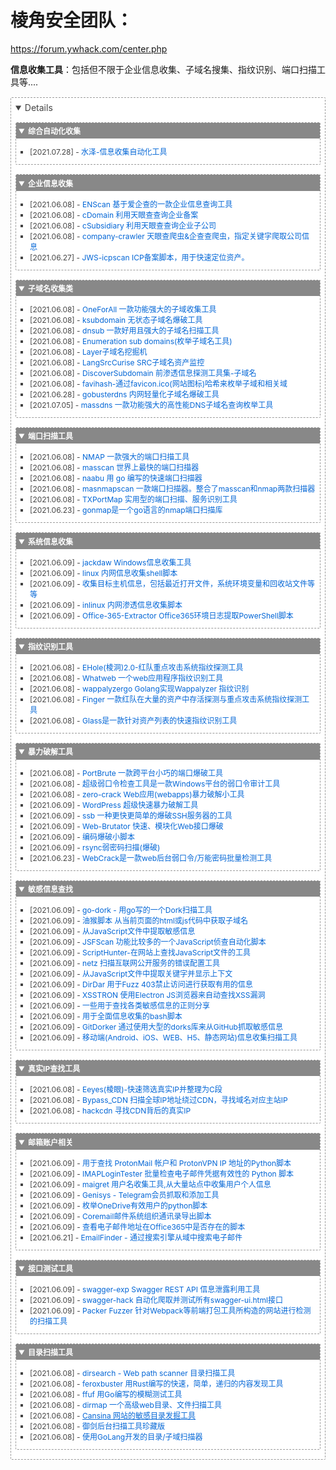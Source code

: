 # 棱角安全团队：

https://forum.ywhack.com/center.php

**信息收集工具**：包括但不限于企业信息收集、子域名搜集、指纹识别、端口扫描工具等....

<details open="" style="overflow-wrap: break-word; border: 1px dashed rgb(153, 153, 153); border-radius: 2px; margin-bottom: 15px; margin-top: 15px; font-size: 14px; color: rgb(68, 68, 68); padding: 0.5em 0.5em 0px; background: rgb(255, 255, 255);"><details open="" style="overflow-wrap: break-word; border: 1px dashed rgb(153, 153, 153); border-radius: 2px; margin-bottom: 15px; margin-top: 15px; font-size: 14px; color: rgb(68, 68, 68); padding: 0.5em 0.5em 0px; background: rgb(255, 255, 255);"><summary style="overflow-wrap: break-word; font-weight: bold; margin: -0.5em -0.5em 0px; padding: 0.3em; background: rgb(136, 136, 136); color: rgb(255, 255, 255);"><span style="overflow-wrap: break-word; font-size: 12px;">综合自动化收集</span></summary><slot id="details-content"><ul style="overflow-wrap: break-word; margin: 0px; padding: 0px; font-size: 12px; display: block; list-style-type: disc; margin-block: 1em; margin-inline: 0px; padding-inline-start: 15px;"><li class="blue" style="overflow-wrap: break-word; margin: 0px; padding: 0px; list-style: square; display: list-item; text-align: -webkit-match-parent; font-size: 12px;">[2021.07.28]&nbsp;-&nbsp;<a href="https://github.com/0x727/ShuiZe_0x727" target="_blank" style="overflow-wrap: break-word; text-decoration: none; color: rgb(3, 102, 214);">水泽-信息收集自动化工具</a></li></ul></slot></details><details open="" style="overflow-wrap: break-word; border: 1px dashed rgb(153, 153, 153); border-radius: 2px; margin-bottom: 15px; margin-top: 15px; font-size: 14px; color: rgb(68, 68, 68); padding: 0.5em 0.5em 0px; background: rgb(255, 255, 255);"><summary style="overflow-wrap: break-word; font-weight: bold; margin: -0.5em -0.5em 0px; padding: 0.3em; background: rgb(136, 136, 136); color: rgb(255, 255, 255);"><span style="overflow-wrap: break-word; font-size: 12px;">企业信息收集</span></summary><ul style="overflow-wrap: break-word; margin: 0px; padding: 0px; font-size: 12px; display: block; list-style-type: disc; margin-block: 1em; margin-inline: 0px; padding-inline-start: 15px;"><li class="blue" style="overflow-wrap: break-word; margin: 0px; padding: 0px; list-style: square; display: list-item; text-align: -webkit-match-parent; font-size: 12px;">[2021.06.08]&nbsp;-&nbsp;<a href="https://github.com/wgpsec/ENScan" target="_blank" style="overflow-wrap: break-word; text-decoration: none; color: rgb(3, 102, 214);">ENScan 基于爱企查的一款企业信息查询工具</a></li><li class="blue" style="overflow-wrap: break-word; margin: 0px; padding: 0px; list-style: square; display: list-item; text-align: -webkit-match-parent; font-size: 12px;">[2021.06.08]&nbsp;-&nbsp;<a href="https://github.com/canc3s/cDomain" target="_blank" style="overflow-wrap: break-word; text-decoration: none; color: rgb(3, 102, 214);">cDomain 利用天眼查查询企业备案</a></li><li class="blue" style="overflow-wrap: break-word; margin: 0px; padding: 0px; list-style: square; display: list-item; text-align: -webkit-match-parent; font-size: 12px;">[2021.06.08]&nbsp;-&nbsp;<a href="https://github.com/canc3s/cSubsidiary" target="_blank" style="overflow-wrap: break-word; text-decoration: none; color: rgb(3, 102, 214);">cSubsidiary 利用天眼查查询企业子公司</a></li><li class="blue" style="overflow-wrap: break-word; margin: 0px; padding: 0px; list-style: square; display: list-item; text-align: -webkit-match-parent; font-size: 12px;">[2021.06.08]&nbsp;-&nbsp;<a href="https://github.com/bouxinLou/company-crawler" target="_blank" style="overflow-wrap: break-word; text-decoration: none; color: rgb(3, 102, 214);">company-crawler 天眼查爬虫&amp;企查查爬虫，指定关键字爬取公司信息</a></li><li class="blue" style="overflow-wrap: break-word; margin: 0px; padding: 0px; list-style: square; display: list-item; text-align: -webkit-match-parent; font-size: 12px;">[2021.06.27]&nbsp;-&nbsp;<a href="https://github.com/jammny/JWS-icpscan" target="_blank" style="overflow-wrap: break-word; text-decoration: none; color: rgb(3, 102, 214);">JWS-icpscan ICP备案脚本，用于快速定位资产。</a></li></ul></details><details open="" style="overflow-wrap: break-word; border: 1px dashed rgb(153, 153, 153); border-radius: 2px; margin-bottom: 15px; margin-top: 15px; font-size: 14px; color: rgb(68, 68, 68); padding: 0.5em 0.5em 0px; background: rgb(255, 255, 255);"><summary style="overflow-wrap: break-word; font-weight: bold; margin: -0.5em -0.5em 0px; padding: 0.3em; background: rgb(136, 136, 136); color: rgb(255, 255, 255);"><span style="overflow-wrap: break-word; font-size: 12px;">子域名收集类</span></summary><ul style="overflow-wrap: break-word; margin: 0px; padding: 0px; font-size: 12px; display: block; list-style-type: disc; margin-block: 1em; margin-inline: 0px; padding-inline-start: 15px;"><li class="blue" style="overflow-wrap: break-word; margin: 0px; padding: 0px; list-style: square; display: list-item; text-align: -webkit-match-parent; font-size: 12px;">[2021.06.08]&nbsp;-&nbsp;<a href="https://github.com/shmilylty/OneForAll" target="_blank" style="overflow-wrap: break-word; text-decoration: none; color: rgb(3, 102, 214);">OneForAll 一款功能强大的子域收集工具</a></li><li class="blue" style="overflow-wrap: break-word; margin: 0px; padding: 0px; list-style: square; display: list-item; text-align: -webkit-match-parent; font-size: 12px;">[2021.06.08]&nbsp;-&nbsp;<a href="https://github.com/knownsec/ksubdomain" target="_blank" style="overflow-wrap: break-word; text-decoration: none; color: rgb(3, 102, 214);">ksubdomain 无状态子域名爆破工具</a></li><li class="blue" style="overflow-wrap: break-word; margin: 0px; padding: 0px; list-style: square; display: list-item; text-align: -webkit-match-parent; font-size: 12px;">[2021.06.08]&nbsp;-&nbsp;<a href="https://github.com/yunxu1/dnsub" target="_blank" style="overflow-wrap: break-word; text-decoration: none; color: rgb(3, 102, 214);">dnsub 一款好用且强大的子域名扫描工具</a></li><li class="blue" style="overflow-wrap: break-word; margin: 0px; padding: 0px; list-style: square; display: list-item; text-align: -webkit-match-parent; font-size: 12px;">[2021.06.08]&nbsp;-&nbsp;<a href="https://github.com/FeeiCN/ESD" target="_blank" style="overflow-wrap: break-word; text-decoration: none; color: rgb(3, 102, 214);">Enumeration sub domains(枚举子域名工具)</a></li><li class="blue" style="overflow-wrap: break-word; margin: 0px; padding: 0px; list-style: square; display: list-item; text-align: -webkit-match-parent; font-size: 12px;">[2021.06.08]&nbsp;-&nbsp;<a href="https://github.com/euphrat1ca/LayerDomainFinder" target="_blank" style="overflow-wrap: break-word; text-decoration: none; color: rgb(3, 102, 214);">Layer子域名挖掘机</a></li><li class="blue" style="overflow-wrap: break-word; margin: 0px; padding: 0px; list-style: square; display: list-item; text-align: -webkit-match-parent; font-size: 12px;">[2021.06.08]&nbsp;-&nbsp;<a href="https://github.com/LangziFun/LangSrcCurise" target="_blank" style="overflow-wrap: break-word; text-decoration: none; color: rgb(3, 102, 214);">LangSrcCurise SRC子域名资产监控</a></li><li class="blue" style="overflow-wrap: break-word; margin: 0px; padding: 0px; list-style: square; display: list-item; text-align: -webkit-match-parent; font-size: 12px;">[2021.06.08]&nbsp;-&nbsp;<a href="https://github.com/coco413/DiscoverSubdomain" target="_blank" style="overflow-wrap: break-word; text-decoration: none; color: rgb(3, 102, 214);">DiscoverSubdomain 前渗透信息探测工具集-子域名</a></li><li class="blue" style="overflow-wrap: break-word; margin: 0px; padding: 0px; list-style: square; display: list-item; text-align: -webkit-match-parent; font-size: 12px;">[2021.06.08]&nbsp;-&nbsp;<a href="https://raw.githubusercontent.com/m4ll0k/Bug-Bounty-Toolz/master/favihash.py" target="_blank" style="overflow-wrap: break-word; text-decoration: none; color: rgb(3, 102, 214);">favihash-通过favicon.ico(网站图标)哈希来枚举子域和相关域</a></li><li class="blue" style="overflow-wrap: break-word; margin: 0px; padding: 0px; list-style: square; display: list-item; text-align: -webkit-match-parent; font-size: 12px;">[2021.06.28]&nbsp;-&nbsp;<a href="https://github.com/timwhitez/gobusterdns" target="_blank" style="overflow-wrap: break-word; text-decoration: none; color: rgb(3, 102, 214);">gobusterdns 内网轻量化子域名爆破工具</a></li><li class="blue" style="overflow-wrap: break-word; margin: 0px; padding: 0px; list-style: square; display: list-item; text-align: -webkit-match-parent; font-size: 12px;">[2021.07.05]&nbsp;-&nbsp;<a href="hhttps://github.com/blechschmidt/massdns" target="_blank" style="overflow-wrap: break-word; text-decoration: none; color: rgb(3, 102, 214);">massdns 一款功能强大的高性能DNS子域名查询枚举工具</a></li></ul></details><details open="" style="overflow-wrap: break-word; border: 1px dashed rgb(153, 153, 153); border-radius: 2px; margin-bottom: 15px; margin-top: 15px; font-size: 14px; color: rgb(68, 68, 68); padding: 0.5em 0.5em 0px; background: rgb(255, 255, 255);"><summary style="overflow-wrap: break-word; font-weight: bold; margin: -0.5em -0.5em 0px; padding: 0.3em; background: rgb(136, 136, 136); color: rgb(255, 255, 255);"><span style="overflow-wrap: break-word; font-size: 12px;">端口扫描工具</span></summary><ul style="overflow-wrap: break-word; margin: 0px; padding: 0px; font-size: 12px; display: block; list-style-type: disc; margin-block: 1em; margin-inline: 0px; padding-inline-start: 15px;"><li class="blue" style="overflow-wrap: break-word; margin: 0px; padding: 0px; list-style: square; display: list-item; text-align: -webkit-match-parent; font-size: 12px;">[2021.06.08]&nbsp;-&nbsp;<a href="https://nmap.org/" target="_blank" style="overflow-wrap: break-word; text-decoration: none; color: rgb(3, 102, 214);">NMAP 一款强大的端口扫描工具</a></li><li class="blue" style="overflow-wrap: break-word; margin: 0px; padding: 0px; list-style: square; display: list-item; text-align: -webkit-match-parent; font-size: 12px;">[2021.06.08]&nbsp;-&nbsp;<a href="https://github.com/robertdavidgraham/masscan" target="_blank" style="overflow-wrap: break-word; text-decoration: none; color: rgb(3, 102, 214);">masscan 世界上最快的端口扫描器</a></li><li class="blue" style="overflow-wrap: break-word; margin: 0px; padding: 0px; list-style: square; display: list-item; text-align: -webkit-match-parent; font-size: 12px;">[2021.06.08]&nbsp;-&nbsp;<a href="https://github.com/projectdiscovery/naabu" target="_blank" style="overflow-wrap: break-word; text-decoration: none; color: rgb(3, 102, 214);">naabu 用 go 编写的快速端口扫描器</a></li><li class="blue" style="overflow-wrap: break-word; margin: 0px; padding: 0px; list-style: square; display: list-item; text-align: -webkit-match-parent; font-size: 12px;">[2021.06.08]&nbsp;-&nbsp;<a href="https://github.com/hellogoldsnakeman/masnmapscan-V1.0" target="_blank" style="overflow-wrap: break-word; text-decoration: none; color: rgb(3, 102, 214);">masnmapscan 一款端口扫描器。整合了masscan和nmap两款扫描器</a></li><li class="blue" style="overflow-wrap: break-word; margin: 0px; padding: 0px; list-style: square; display: list-item; text-align: -webkit-match-parent; font-size: 12px;">[2021.06.08]&nbsp;-&nbsp;<a href="https://github.com/4dogs-cn/TXPortMap" target="_blank" style="overflow-wrap: break-word; text-decoration: none; color: rgb(3, 102, 214);">TXPortMap 实用型的端口扫描、服务识别工具</a></li><li class="blue" style="overflow-wrap: break-word; margin: 0px; padding: 0px; list-style: square; display: list-item; text-align: -webkit-match-parent; font-size: 12px;">[2021.06.23]&nbsp;-&nbsp;<a href="https://github.com/lcvvvv/gonmap" target="_blank" style="overflow-wrap: break-word; text-decoration: none; color: rgb(3, 102, 214);">gonmap是一个go语言的nmap端口扫描库</a></li></ul></details><details open="" style="overflow-wrap: break-word; border: 1px dashed rgb(153, 153, 153); border-radius: 2px; margin-bottom: 15px; margin-top: 15px; font-size: 14px; color: rgb(68, 68, 68); padding: 0.5em 0.5em 0px; background: rgb(255, 255, 255);"><summary style="overflow-wrap: break-word; font-weight: bold; margin: -0.5em -0.5em 0px; padding: 0.3em; background: rgb(136, 136, 136); color: rgb(255, 255, 255);"><span style="overflow-wrap: break-word; font-size: 12px;">系统信息收集</span></summary><ul style="overflow-wrap: break-word; margin: 0px; padding: 0px; font-size: 12px; display: block; list-style-type: disc; margin-block: 1em; margin-inline: 0px; padding-inline-start: 15px;"><li class="blue" style="overflow-wrap: break-word; margin: 0px; padding: 0px; list-style: square; display: list-item; text-align: -webkit-match-parent; font-size: 12px;">[2021.06.09]&nbsp;-&nbsp;<a href="https://github.com/skelsec/jackdaw" target="_blank" style="overflow-wrap: break-word; text-decoration: none; color: rgb(3, 102, 214);">jackdaw Windows信息收集工具</a></li><li class="blue" style="overflow-wrap: break-word; margin: 0px; padding: 0px; list-style: square; display: list-item; text-align: -webkit-match-parent; font-size: 12px;">[2021.06.09]&nbsp;-&nbsp;<a href="https://github.com/r0eXpeR/redteam-tools/blob/main/getinfo.sh" target="_blank" style="overflow-wrap: break-word; text-decoration: none; color: rgb(3, 102, 214);">linux 内网信息收集shell脚本</a></li><li class="blue" style="overflow-wrap: break-word; margin: 0px; padding: 0px; list-style: square; display: list-item; text-align: -webkit-match-parent; font-size: 12px;">[2021.06.09]&nbsp;-&nbsp;<a href="https://github.com/uknowsec/SharpCheckInfo" target="_blank" style="overflow-wrap: break-word; text-decoration: none; color: rgb(3, 102, 214);">收集目标主机信息，包括最近打开文件，系统环境变量和回收站文件等等</a></li><li class="blue" style="overflow-wrap: break-word; margin: 0px; padding: 0px; list-style: square; display: list-item; text-align: -webkit-match-parent; font-size: 12px;">[2021.06.09]&nbsp;-&nbsp;<a href="https://github.com/nitscan/inlinux" target="_blank" style="overflow-wrap: break-word; text-decoration: none; color: rgb(3, 102, 214);">inlinux 内网渗透信息收集脚本</a></li><li class="blue" style="overflow-wrap: break-word; margin: 0px; padding: 0px; list-style: square; display: list-item; text-align: -webkit-match-parent; font-size: 12px;">[2021.06.09]&nbsp;-&nbsp;<a href="https://github.com/PwC-IR/Office-365-Extractor" target="_blank" style="overflow-wrap: break-word; text-decoration: none; color: rgb(3, 102, 214);">Office-365-Extractor Office365环境日志提取PowerShell脚本</a></li></ul></details><details open="" style="overflow-wrap: break-word; border: 1px dashed rgb(153, 153, 153); border-radius: 2px; margin-bottom: 15px; margin-top: 15px; font-size: 14px; color: rgb(68, 68, 68); padding: 0.5em 0.5em 0px; background: rgb(255, 255, 255);"><summary style="overflow-wrap: break-word; font-weight: bold; margin: -0.5em -0.5em 0px; padding: 0.3em; background: rgb(136, 136, 136); color: rgb(255, 255, 255);"><span style="overflow-wrap: break-word; font-size: 12px;">指纹识别工具</span></summary><ul style="overflow-wrap: break-word; margin: 0px; padding: 0px; font-size: 12px; display: block; list-style-type: disc; margin-block: 1em; margin-inline: 0px; padding-inline-start: 15px;"><li class="blue" style="overflow-wrap: break-word; margin: 0px; padding: 0px; list-style: square; display: list-item; text-align: -webkit-match-parent; font-size: 12px;">[2021.06.08]&nbsp;-&nbsp;<a href="https://github.com/EdgeSecurityTeam/EHole" target="_blank" style="overflow-wrap: break-word; text-decoration: none; color: rgb(3, 102, 214);">EHole(棱洞)2.0-红队重点攻击系统指纹探测工具</a></li><li class="blue" style="overflow-wrap: break-word; margin: 0px; padding: 0px; list-style: square; display: list-item; text-align: -webkit-match-parent; font-size: 12px;">[2021.06.08]&nbsp;-&nbsp;<a href="https://github.com/urbanadventurer/WhatWeb" target="_blank" style="overflow-wrap: break-word; text-decoration: none; color: rgb(3, 102, 214);">Whatweb 一个web应用程序指纹识别工具</a></li><li class="blue" style="overflow-wrap: break-word; margin: 0px; padding: 0px; list-style: square; display: list-item; text-align: -webkit-match-parent; font-size: 12px;">[2021.06.08]&nbsp;-&nbsp;<a href="https://github.com/projectdiscovery/wappalyzergo" target="_blank" style="overflow-wrap: break-word; text-decoration: none; color: rgb(3, 102, 214);">wappalyzergo Golang实现Wappalyzer 指纹识别</a></li><li class="blue" style="overflow-wrap: break-word; margin: 0px; padding: 0px; list-style: square; display: list-item; text-align: -webkit-match-parent; font-size: 12px;">[2021.06.08]&nbsp;-&nbsp;<a href="https://github.com/EASY233/Finger" target="_blank" style="overflow-wrap: break-word; text-decoration: none; color: rgb(3, 102, 214);">Finger 一款红队在大量的资产中存活探测与重点攻击系统指纹探测工具</a></li><li class="blue" style="overflow-wrap: break-word; margin: 0px; padding: 0px; list-style: square; display: list-item; text-align: -webkit-match-parent; font-size: 12px;">[2021.06.08]&nbsp;-&nbsp;<a href="https://github.com/s7ckTeam/Glass" target="_blank" style="overflow-wrap: break-word; text-decoration: none; color: rgb(3, 102, 214);">Glass是一款针对资产列表的快速指纹识别工具</a></li></ul></details><details open="" style="overflow-wrap: break-word; border: 1px dashed rgb(153, 153, 153); border-radius: 2px; margin-bottom: 15px; margin-top: 15px; font-size: 14px; color: rgb(68, 68, 68); padding: 0.5em 0.5em 0px; background: rgb(255, 255, 255);"><summary style="overflow-wrap: break-word; font-weight: bold; margin: -0.5em -0.5em 0px; padding: 0.3em; background: rgb(136, 136, 136); color: rgb(255, 255, 255);"><span style="overflow-wrap: break-word; font-size: 12px;">暴力破解工具</span></summary><ul style="overflow-wrap: break-word; margin: 0px; padding: 0px; font-size: 12px; display: block; list-style-type: disc; margin-block: 1em; margin-inline: 0px; padding-inline-start: 15px;"><li class="blue" style="overflow-wrap: break-word; margin: 0px; padding: 0px; list-style: square; display: list-item; text-align: -webkit-match-parent; font-size: 12px;">[2021.06.08]&nbsp;-&nbsp;<a href="https://github.com/awake1t/PortBrute" target="_blank" style="overflow-wrap: break-word; text-decoration: none; color: rgb(3, 102, 214);">PortBrute 一款跨平台小巧的端口爆破工具</a></li><li class="blue" style="overflow-wrap: break-word; margin: 0px; padding: 0px; list-style: square; display: list-item; text-align: -webkit-match-parent; font-size: 12px;">[2021.06.08]&nbsp;-&nbsp;<a href="https://github.com/shack2/SNETCracker" target="_blank" style="overflow-wrap: break-word; text-decoration: none; color: rgb(3, 102, 214);">超级弱口令检查工具是一款Windows平台的弱口令审计工具</a></li><li class="blue" style="overflow-wrap: break-word; margin: 0px; padding: 0px; list-style: square; display: list-item; text-align: -webkit-match-parent; font-size: 12px;">[2021.06.08]&nbsp;-&nbsp;<a href="https://github.com/0-sec/zero-crack" target="_blank" style="overflow-wrap: break-word; text-decoration: none; color: rgb(3, 102, 214);">zero-crack Web应用(webapps)暴力破解小工具</a></li><li class="blue" style="overflow-wrap: break-word; margin: 0px; padding: 0px; list-style: square; display: list-item; text-align: -webkit-match-parent; font-size: 12px;">[2021.06.09]&nbsp;-&nbsp;<a href="https://github.com/22XploiterCrew-Team/WordPress-Brute-Force" target="_blank" style="overflow-wrap: break-word; text-decoration: none; color: rgb(3, 102, 214);">WordPress 超级快速暴力破解工具</a></li><li class="blue" style="overflow-wrap: break-word; margin: 0px; padding: 0px; list-style: square; display: list-item; text-align: -webkit-match-parent; font-size: 12px;">[2021.06.09]&nbsp;-&nbsp;<a href="https://github.com/kitabisa/ssb" target="_blank" style="overflow-wrap: break-word; text-decoration: none; color: rgb(3, 102, 214);">ssb 一种更快更简单的爆破SSH服务器的工具</a></li><li class="blue" style="overflow-wrap: break-word; margin: 0px; padding: 0px; list-style: square; display: list-item; text-align: -webkit-match-parent; font-size: 12px;">[2021.06.09]&nbsp;-&nbsp;<a href="https://github.com/koutto/web-brutator" target="_blank" style="overflow-wrap: break-word; text-decoration: none; color: rgb(3, 102, 214);">Web-Brutator 快速、模块化Web接口爆破</a></li><li class="blue" style="overflow-wrap: break-word; margin: 0px; padding: 0px; list-style: square; display: list-item; text-align: -webkit-match-parent; font-size: 12px;">[2021.06.09]&nbsp;-&nbsp;<a href="https://forum.ywhack.com/thread-114934-1-9.html" target="_blank" style="overflow-wrap: break-word; text-decoration: none; color: rgb(3, 102, 214);">编码爆破小脚本</a></li><li class="blue" style="overflow-wrap: break-word; margin: 0px; padding: 0px; list-style: square; display: list-item; text-align: -webkit-match-parent; font-size: 12px;">[2021.06.09]&nbsp;-&nbsp;<a href="https://github.com/hi-unc1e/some_scripts/blob/master/EXPs/rsync_weakpass.py" target="_blank" style="overflow-wrap: break-word; text-decoration: none; color: rgb(3, 102, 214);">rsync弱密码扫描(爆破)</a></li><li class="blue" style="overflow-wrap: break-word; margin: 0px; padding: 0px; list-style: square; display: list-item; text-align: -webkit-match-parent; font-size: 12px;">[2021.06.23]&nbsp;-&nbsp;<a href="https://github.com/yzddmr6/WebCrack" target="_blank" style="overflow-wrap: break-word; text-decoration: none; color: rgb(3, 102, 214);">WebCrack是一款web后台弱口令/万能密码批量检测工具</a></li></ul></details><details open="" style="overflow-wrap: break-word; border: 1px dashed rgb(153, 153, 153); border-radius: 2px; margin-bottom: 15px; margin-top: 15px; font-size: 14px; color: rgb(68, 68, 68); padding: 0.5em 0.5em 0px; background: rgb(255, 255, 255);"><summary style="overflow-wrap: break-word; font-weight: bold; margin: -0.5em -0.5em 0px; padding: 0.3em; background: rgb(136, 136, 136); color: rgb(255, 255, 255);"><span style="overflow-wrap: break-word; font-size: 12px;">敏感信息查找</span></summary><ul style="overflow-wrap: break-word; margin: 0px; padding: 0px; font-size: 12px; display: block; list-style-type: disc; margin-block: 1em; margin-inline: 0px; padding-inline-start: 15px;"><li class="blue" style="overflow-wrap: break-word; margin: 0px; padding: 0px; list-style: square; display: list-item; text-align: -webkit-match-parent; font-size: 12px;">[2021.06.09]&nbsp;-&nbsp;<a href="https://github.com/dwisiswant0/go-dork" target="_blank" style="overflow-wrap: break-word; text-decoration: none; color: rgb(3, 102, 214);">go-dork - 用go写的一个Dork扫描工具</a></li><li class="blue" style="overflow-wrap: break-word; margin: 0px; padding: 0px; list-style: square; display: list-item; text-align: -webkit-match-parent; font-size: 12px;">[2021.06.09]&nbsp;-&nbsp;<a href="https://raw.githubusercontent.com/Threezh1/Deconstruct/main/DevTools_JSFinder/JSFinder.js" target="_blank" style="overflow-wrap: break-word; text-decoration: none; color: rgb(3, 102, 214);">油猴脚本 从当前页面的html或js代码中获取子域名</a></li><li class="blue" style="overflow-wrap: break-word; margin: 0px; padding: 0px; list-style: square; display: list-item; text-align: -webkit-match-parent; font-size: 12px;">[2021.06.09]&nbsp;-&nbsp;<a href="https://github.com/m4ll0k/SecretFinder" target="_blank" style="overflow-wrap: break-word; text-decoration: none; color: rgb(3, 102, 214);">从JavaScript文件中提取敏感信息</a></li><li class="blue" style="overflow-wrap: break-word; margin: 0px; padding: 0px; list-style: square; display: list-item; text-align: -webkit-match-parent; font-size: 12px;">[2021.06.09]&nbsp;-&nbsp;<a href="https://github.com/KathanP19/JSFScan.sh" target="_blank" style="overflow-wrap: break-word; text-decoration: none; color: rgb(3, 102, 214);">JSFScan 功能比较多的一个JavaScript侦查自动化脚本</a></li><li class="blue" style="overflow-wrap: break-word; margin: 0px; padding: 0px; list-style: square; display: list-item; text-align: -webkit-match-parent; font-size: 12px;">[2021.06.09]&nbsp;-&nbsp;<a href="https://github.com/robre/scripthunter" target="_blank" style="overflow-wrap: break-word; text-decoration: none; color: rgb(3, 102, 214);">ScriptHunter-在网站上查找JavaScript文件的工具</a></li><li class="blue" style="overflow-wrap: break-word; margin: 0px; padding: 0px; list-style: square; display: list-item; text-align: -webkit-match-parent; font-size: 12px;">[2021.06.09]&nbsp;-&nbsp;<a href="https://github.com/spectralops/netz" target="_blank" style="overflow-wrap: break-word; text-decoration: none; color: rgb(3, 102, 214);">netz 扫描互联网公开服务的错误配置工具</a></li><li class="blue" style="overflow-wrap: break-word; margin: 0px; padding: 0px; list-style: square; display: list-item; text-align: -webkit-match-parent; font-size: 12px;">[2021.06.09]&nbsp;-&nbsp;<a href="https://raw.githubusercontent.com/m4ll0k/Bug-Bounty-Toolz/master/jsalert.py" target="_blank" style="overflow-wrap: break-word; text-decoration: none; color: rgb(3, 102, 214);">从JavaScript文件中提取关键字并显示上下文</a></li><li class="blue" style="overflow-wrap: break-word; margin: 0px; padding: 0px; list-style: square; display: list-item; text-align: -webkit-match-parent; font-size: 12px;">[2021.06.09]&nbsp;-&nbsp;<a href="https://github.com/M4DM0e/DirDar" target="_blank" style="overflow-wrap: break-word; text-decoration: none; color: rgb(3, 102, 214);">DirDar 用于Fuzz 403禁止访问进行获取有用的信息</a></li><li class="blue" style="overflow-wrap: break-word; margin: 0px; padding: 0px; list-style: square; display: list-item; text-align: -webkit-match-parent; font-size: 12px;">[2021.06.09]&nbsp;-&nbsp;<a href="https://github.com/RenwaX23/XSSTRON" target="_blank" style="overflow-wrap: break-word; text-decoration: none; color: rgb(3, 102, 214);">XSSTRON 使用Electron JS浏览器来自动查找XSS漏洞</a></li><li class="blue" style="overflow-wrap: break-word; margin: 0px; padding: 0px; list-style: square; display: list-item; text-align: -webkit-match-parent; font-size: 12px;">[2021.06.09]&nbsp;-&nbsp;<a href="https://github.com/0x240x23elu/JSScanner" target="_blank" style="overflow-wrap: break-word; text-decoration: none; color: rgb(3, 102, 214);">一些用于查找各类敏感信息的正则分享</a></li><li class="blue" style="overflow-wrap: break-word; margin: 0px; padding: 0px; list-style: square; display: list-item; text-align: -webkit-match-parent; font-size: 12px;">[2021.06.09]&nbsp;-&nbsp;<a href="https://github.com/six2dez/reconftw" target="_blank" style="overflow-wrap: break-word; text-decoration: none; color: rgb(3, 102, 214);">用于全面信息收集的bash脚本</a></li><li class="blue" style="overflow-wrap: break-word; margin: 0px; padding: 0px; list-style: square; display: list-item; text-align: -webkit-match-parent; font-size: 12px;">[2021.06.09]&nbsp;-&nbsp;<a href="https://github.com/obheda12/GitDorker" target="_blank" style="overflow-wrap: break-word; text-decoration: none; color: rgb(3, 102, 214);">GitDorker 通过使用大型的dorks库来从GitHub抓取敏感信息</a></li><li class="blue" style="overflow-wrap: break-word; margin: 0px; padding: 0px; list-style: square; display: list-item; text-align: -webkit-match-parent; font-size: 12px;">[2021.06.09]&nbsp;-&nbsp;<a href="https://github.com/kelvinBen/AppInfoScanner" target="_blank" style="overflow-wrap: break-word; text-decoration: none; color: rgb(3, 102, 214);">移动端(Android、iOS、WEB、H5、静态网站)信息收集扫描工具</a></li></ul></details><details open="" style="overflow-wrap: break-word; border: 1px dashed rgb(153, 153, 153); border-radius: 2px; margin-bottom: 15px; margin-top: 15px; font-size: 14px; color: rgb(68, 68, 68); padding: 0.5em 0.5em 0px; background: rgb(255, 255, 255);"><summary style="overflow-wrap: break-word; font-weight: bold; margin: -0.5em -0.5em 0px; padding: 0.3em; background: rgb(136, 136, 136); color: rgb(255, 255, 255);"><span style="overflow-wrap: break-word; font-size: 12px;">真实IP查找工具</span></summary><ul style="overflow-wrap: break-word; margin: 0px; padding: 0px; font-size: 12px; display: block; list-style-type: disc; margin-block: 1em; margin-inline: 0px; padding-inline-start: 15px;"><li class="blue" style="overflow-wrap: break-word; margin: 0px; padding: 0px; list-style: square; display: list-item; text-align: -webkit-match-parent; font-size: 12px;">[2021.06.08]&nbsp;-&nbsp;<a href="https://github.com/EdgeSecurityTeam/Eeyes" target="_blank" style="overflow-wrap: break-word; text-decoration: none; color: rgb(3, 102, 214);">Eeyes(棱眼)-快速筛选真实IP并整理为C段</a></li><li class="blue" style="overflow-wrap: break-word; margin: 0px; padding: 0px; list-style: square; display: list-item; text-align: -webkit-match-parent; font-size: 12px;">[2021.06.08]&nbsp;-&nbsp;<a href="https://github.com/xiaojie0202/Bypass_CDN" target="_blank" style="overflow-wrap: break-word; text-decoration: none; color: rgb(3, 102, 214);">Bypass_CDN 扫描全球IP地址绕过CDN，寻找域名对应主站IP</a></li><li class="blue" style="overflow-wrap: break-word; margin: 0px; padding: 0px; list-style: square; display: list-item; text-align: -webkit-match-parent; font-size: 12px;">[2021.06.08]&nbsp;-&nbsp;<a href="https://github.com/superfish9/hackcdn" target="_blank" style="overflow-wrap: break-word; text-decoration: none; color: rgb(3, 102, 214);">hackcdn 寻找CDN背后的真实IP</a></li></ul></details><details open="" style="overflow-wrap: break-word; border: 1px dashed rgb(153, 153, 153); border-radius: 2px; margin-bottom: 15px; margin-top: 15px; font-size: 14px; color: rgb(68, 68, 68); padding: 0.5em 0.5em 0px; background: rgb(255, 255, 255);"><summary style="overflow-wrap: break-word; font-weight: bold; margin: -0.5em -0.5em 0px; padding: 0.3em; background: rgb(136, 136, 136); color: rgb(255, 255, 255);"><span style="overflow-wrap: break-word; font-size: 12px;">邮箱账户相关</span></summary><ul style="overflow-wrap: break-word; margin: 0px; padding: 0px; font-size: 12px; display: block; list-style-type: disc; margin-block: 1em; margin-inline: 0px; padding-inline-start: 15px;"><li class="blue" style="overflow-wrap: break-word; margin: 0px; padding: 0px; list-style: square; display: list-item; text-align: -webkit-match-parent; font-size: 12px;">[2021.06.09]&nbsp;-&nbsp;<a href="https://github.com/pixelbubble/ProtOSINT" target="_blank" style="overflow-wrap: break-word; text-decoration: none; color: rgb(3, 102, 214);">用于查找 ProtonMail 帐户和 ProtonVPN IP 地址的Python脚本</a></li><li class="blue" style="overflow-wrap: break-word; margin: 0px; padding: 0px; list-style: square; display: list-item; text-align: -webkit-match-parent; font-size: 12px;">[2021.06.09]&nbsp;-&nbsp;<a href="https://github.com/rm1984/IMAPLoginTester" target="_blank" style="overflow-wrap: break-word; text-decoration: none; color: rgb(3, 102, 214);">IMAPLoginTester 批量检查电子邮件凭据有效性的 Python 脚本</a></li><li class="blue" style="overflow-wrap: break-word; margin: 0px; padding: 0px; list-style: square; display: list-item; text-align: -webkit-match-parent; font-size: 12px;">[2021.06.09]&nbsp;-&nbsp;<a href="https://github.com/soxoj/maigret" target="_blank" style="overflow-wrap: break-word; text-decoration: none; color: rgb(3, 102, 214);">maigret 用户名收集工具,从大量站点中收集用户个人信息</a></li><li class="blue" style="overflow-wrap: break-word; margin: 0px; padding: 0px; list-style: square; display: list-item; text-align: -webkit-match-parent; font-size: 12px;">[2021.06.09]&nbsp;-&nbsp;<a href="https://github.com/Cryptonian007/Genisys" target="_blank" style="overflow-wrap: break-word; text-decoration: none; color: rgb(3, 102, 214);">Genisys - Telegram会员抓取和添加工具</a></li><li class="blue" style="overflow-wrap: break-word; margin: 0px; padding: 0px; list-style: square; display: list-item; text-align: -webkit-match-parent; font-size: 12px;">[2021.06.09]&nbsp;-&nbsp;<a href="https://github.com/nyxgeek/onedrive_user_enum" target="_blank" style="overflow-wrap: break-word; text-decoration: none; color: rgb(3, 102, 214);">枚举OneDrive有效用户的python脚本</a></li><li class="blue" style="overflow-wrap: break-word; margin: 0px; padding: 0px; list-style: square; display: list-item; text-align: -webkit-match-parent; font-size: 12px;">[2021.06.09]&nbsp;-&nbsp;<a href="https://github.com/dpu/coremail-address-book" target="_blank" style="overflow-wrap: break-word; text-decoration: none; color: rgb(3, 102, 214);">Coremail邮件系统组织通讯录导出脚本</a></li><li class="blue" style="overflow-wrap: break-word; margin: 0px; padding: 0px; list-style: square; display: list-item; text-align: -webkit-match-parent; font-size: 12px;">[2021.06.09]&nbsp;-&nbsp;<a href="https://github.com/Raikia/UhOh365" target="_blank" style="overflow-wrap: break-word; text-decoration: none; color: rgb(3, 102, 214);">查看电子邮件地址在Office365中是否存在的脚本</a></li><li class="blue" style="overflow-wrap: break-word; margin: 0px; padding: 0px; list-style: square; display: list-item; text-align: -webkit-match-parent; font-size: 12px;">[2021.06.21]&nbsp;-&nbsp;<a href="https://github.com/Josue87/EmailFinder" target="_blank" style="overflow-wrap: break-word; text-decoration: none; color: rgb(3, 102, 214);">EmailFinder - 通过搜索引擎从域中搜索电子邮件</a></li></ul></details><details open="" style="overflow-wrap: break-word; border: 1px dashed rgb(153, 153, 153); border-radius: 2px; margin-bottom: 15px; margin-top: 15px; font-size: 14px; color: rgb(68, 68, 68); padding: 0.5em 0.5em 0px; background: rgb(255, 255, 255);"><summary style="overflow-wrap: break-word; font-weight: bold; margin: -0.5em -0.5em 0px; padding: 0.3em; background: rgb(136, 136, 136); color: rgb(255, 255, 255);"><span style="overflow-wrap: break-word; font-size: 12px;">接口测试工具</span></summary><ul style="overflow-wrap: break-word; margin: 0px; padding: 0px; font-size: 12px; display: block; list-style-type: disc; margin-block: 1em; margin-inline: 0px; padding-inline-start: 15px;"><li class="blue" style="overflow-wrap: break-word; margin: 0px; padding: 0px; list-style: square; display: list-item; text-align: -webkit-match-parent; font-size: 12px;">[2021.06.09]&nbsp;-&nbsp;<a href="https://github.com/lijiejie/swagger-exp" target="_blank" style="overflow-wrap: break-word; text-decoration: none; color: rgb(3, 102, 214);">swagger-exp Swagger REST API 信息泄露利用工具</a></li><li class="blue" style="overflow-wrap: break-word; margin: 0px; padding: 0px; list-style: square; display: list-item; text-align: -webkit-match-parent; font-size: 12px;">[2021.06.09]&nbsp;-&nbsp;<a href="https://github.com/jayus0821/swagger-hack" target="_blank" style="overflow-wrap: break-word; text-decoration: none; color: rgb(3, 102, 214);">swagger-hack 自动化爬取并测试所有swagger-ui.html接口</a></li><li class="blue" style="overflow-wrap: break-word; margin: 0px; padding: 0px; list-style: square; display: list-item; text-align: -webkit-match-parent; font-size: 12px;">[2021.06.09]&nbsp;-&nbsp;<a href="https://github.com/rtcatc/Packer-Fuzzer" target="_blank" style="overflow-wrap: break-word; text-decoration: none; color: rgb(3, 102, 214);">Packer Fuzzer 针对Webpack等前端打包工具所构造的网站进行检测的扫描工具</a></li></ul></details><details open="" style="overflow-wrap: break-word; border: 1px dashed rgb(153, 153, 153); border-radius: 2px; margin-bottom: 15px; margin-top: 15px; font-size: 14px; color: rgb(68, 68, 68); padding: 0.5em 0.5em 0px; background: rgb(255, 255, 255);"><summary style="overflow-wrap: break-word; font-weight: bold; margin: -0.5em -0.5em 0px; padding: 0.3em; background: rgb(136, 136, 136); color: rgb(255, 255, 255);"><span style="overflow-wrap: break-word; font-size: 12px;">目录扫描工具</span></summary><ul style="overflow-wrap: break-word; margin: 0px; padding: 0px; font-size: 12px; display: block; list-style-type: disc; margin-block: 1em; margin-inline: 0px; padding-inline-start: 15px;"><li class="blue" style="overflow-wrap: break-word; margin: 0px; padding: 0px; list-style: square; display: list-item; text-align: -webkit-match-parent; font-size: 12px;">[2021.06.08]&nbsp;-&nbsp;<a href="https://github.com/maurosoria/dirsearch" target="_blank" style="overflow-wrap: break-word; text-decoration: none; color: rgb(3, 102, 214);">dirsearch - Web path scanner 目录扫描工具</a></li><li class="blue" style="overflow-wrap: break-word; margin: 0px; padding: 0px; list-style: square; display: list-item; text-align: -webkit-match-parent; font-size: 12px;">[2021.06.08]&nbsp;-&nbsp;<a href="https://github.com/epi052/feroxbuster" target="_blank" style="overflow-wrap: break-word; text-decoration: none; color: rgb(3, 102, 214);">feroxbuster 用Rust编写的快速，简单，递归的内容发现工具</a></li><li class="blue" style="overflow-wrap: break-word; margin: 0px; padding: 0px; list-style: square; display: list-item; text-align: -webkit-match-parent; font-size: 12px;">[2021.06.08]&nbsp;-&nbsp;<a href="https://github.com/ffuf/ffuf" target="_blank" style="overflow-wrap: break-word; text-decoration: none; color: rgb(3, 102, 214);">ffuf 用Go编写的模糊测试工具</a></li><li class="blue" style="overflow-wrap: break-word; margin: 0px; padding: 0px; list-style: square; display: list-item; text-align: -webkit-match-parent; font-size: 12px;">[2021.06.08]&nbsp;-&nbsp;<a href="https://github.com/H4ckForJob/dirmap" target="_blank" style="overflow-wrap: break-word; text-decoration: none; color: rgb(3, 102, 214);">dirmap 一个高级web目录、文件扫描工具</a></li><li class="blue" style="overflow-wrap: break-word; margin: 0px; padding: 0px; list-style: square; display: list-item; text-align: -webkit-match-parent; font-size: 12px;">[2021.06.08]&nbsp;-&nbsp;<a href="https://github.com/deibit/cansina" target="_blank" style="overflow-wrap: break-word; text-decoration: underline; color: rgb(3, 102, 214);">Cansina 网站的敏感目录发掘工具</a></li><li class="blue" style="overflow-wrap: break-word; margin: 0px; padding: 0px; list-style: square; display: list-item; text-align: -webkit-match-parent; font-size: 12px;">[2021.06.08]&nbsp;-&nbsp;<a href="https://www.fujieace.com/hacker/tools/yujian.html" target="_blank" style="overflow-wrap: break-word; text-decoration: none; color: rgb(3, 102, 214);">御剑后台扫描工具珍藏版</a></li><li class="blue" style="overflow-wrap: break-word; margin: 0px; padding: 0px; list-style: square; display: list-item; text-align: -webkit-match-parent; font-size: 12px;">[2021.06.08]&nbsp;-&nbsp;<a href="https://github.com/ReddyyZ/urlbrute" target="_blank" style="overflow-wrap: break-word; text-decoration: none; color: rgb(3, 102, 214);">使用GoLang开发的目录/子域扫描器</a></li></ul></details></details>



